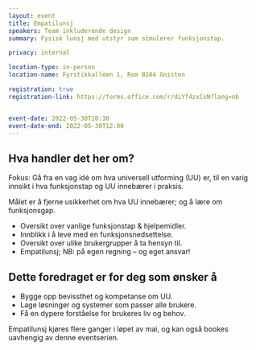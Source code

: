 ```yaml
---
layout: event
title: Empatilunsj
speakers: Team inkluderende design
summary: Fysisk lunsj med utstyr som simulerer funksjonstap.

privacy: internal 

location-type: in-person
location-name: Fyrstikkalléen 1, Rom B104 Gnisten

registration: true
registration-link: https://forms.office.com/r/diYf4zxCsN?lang=nb


event-date: 2022-05-30T10:30
event-date-end: 2022-05-30T12:00
---
```

## Hva handler det her om?
Fokus: Gå fra en vag idé om hva universell utforming (UU) er, til en varig innsikt i hva funksjonstap og UU innebærer i praksis.

Målet er å fjerne usikkerhet om hva UU innebærer; og å lære om funksjonsgap.

- Oversikt over vanlige funksjonstap & hjelpemidler.
- Innblikk i å leve med en funksjonsnedsettelse.
- Oversikt over ulike brukergrupper å ta hensyn til.
- Empatilunsj; NB: på egen regning – og eget ansvar!

## Dette foredraget er for deg som ønsker å
- Bygge opp bevissthet og kompetanse om UU.
- Lage løsninger og systemer som passer alle brukere.
- Få en dypere forståelse for brukeres liv og behov.

Empatilunsj kjøres flere ganger i løpet av mai, og kan også bookes uavhengig av denne eventserien.
